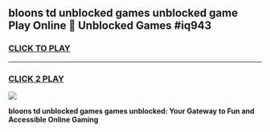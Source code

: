 
## bloons td unblocked games unblocked game Play Online 👋 Unblocked Games #iq943
<h3>
<a href="https://premium.freeplayer.one?title=bloons_td_unblocked_games&ref=21F">CLICK TO PLAY</a></h3>
<hr>

<h3>
<a href="https://premium.freeplayer.one?title=bloons_td_unblocked_games&ref=21F">CLICK 2 PLAY</a>
  
</h3>

<a href="https://premium.freeplayer.one?title=bloons_td_unblocked_games&ref=21F/"><img src="https://clearcache.store/games.png"></a>


**bloons td unblocked games games unblocked: Your Gateway to Fun and Accessible Online Gaming**
